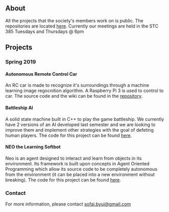 ## About
All the projects that the society's members work on is public. The repositories are located [here](https://github.com/sai-byui). Currently our meetings are held in the STC 385 Tuesdays and Thursdays @ 6pm

## Projects
### Spring 2019

#### Autonomous Remote Control Car
An RC car is made to recognize it's surroundings through a machine learning image regocnition algorithm. A Raspberry Pi 3 is used to control to car. The source code and the wiki can be found in the [repository](https://github.com/sai-byui/arcc).

#### Battleship AI 
A solid state machine built in C++ to play the game battleship. We currently have 2 versions of an AI developed last semester and we are looking to improve them and implement other strategies with the goal of defeting human players. The code for this project can be found [here](https://github.com/sai-byui/BattleShipAI).

#### NEO the Learning Softbot
Neo is an agent designed to interact and learn from objects in its environment. Its framework is built upon concepts in Agent Oriented Programming which allow its source code to be completely autonomous from the environment (it can be placed into a new environment without breaking). The code for this project can be found [here](https://github.com/sai-byui/NEO_Learning_Softbot).

  
### Contact

For more information, please contact sofai.byui@gmail.com
